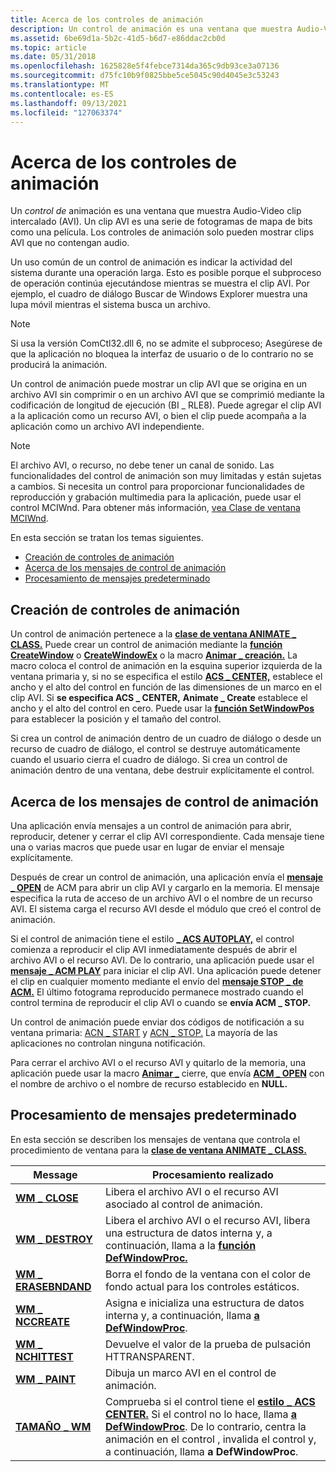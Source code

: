 ```yaml
---
title: Acerca de los controles de animación
description: Un control de animación es una ventana que muestra Audio-Video clip intercalado (AVI). Un clip AVI es una serie de fotogramas de mapa de bits como una película. Los controles de animación solo pueden mostrar clips AVI que no contengan audio.
ms.assetid: 6be69d1a-5b2c-41d5-b6d7-e86ddac2cb0d
ms.topic: article
ms.date: 05/31/2018
ms.openlocfilehash: 1625828e5f4febce7314da365c9db93ce3a07136
ms.sourcegitcommit: d75fc10b9f0825bbe5ce5045c90d4045e3c53243
ms.translationtype: MT
ms.contentlocale: es-ES
ms.lasthandoff: 09/13/2021
ms.locfileid: "127063374"
---
```

# <a name="about-animation-controls"></a>Acerca de los controles de animación

Un *control de* animación es una ventana que muestra Audio-Video clip intercalado (AVI). Un clip AVI es una serie de fotogramas de mapa de bits como una película. Los controles de animación solo pueden mostrar clips AVI que no contengan audio.

Un uso común de un control de animación es indicar la actividad del sistema durante una operación larga. Esto es posible porque el subproceso de operación continúa ejecutándose mientras se muestra el clip AVI. Por ejemplo, el cuadro de diálogo Buscar de Windows Explorer muestra una lupa móvil mientras el sistema busca un archivo.

> [!Note]  
> Si usa la versión ComCtl32.dll 6, no se admite el subproceso; Asegúrese de que la aplicación no bloquea la interfaz de usuario o de lo contrario no se producirá la animación.

 

Un control de animación puede mostrar un clip AVI que se origina en un archivo AVI sin comprimir o en un archivo AVI que se comprimió mediante la codificación de longitud de ejecución (BI \_ RLE8). Puede agregar el clip AVI a la aplicación como un recurso AVI, o bien el clip puede acompaña a la aplicación como un archivo AVI independiente.

> [!Note]  
> El archivo AVI, o recurso, no debe tener un canal de sonido. Las funcionalidades del control de animación son muy limitadas y están sujetas a cambios. Si necesita un control para proporcionar funcionalidades de reproducción y grabación multimedia para la aplicación, puede usar el control MCIWnd. Para obtener más información, [vea Clase de ventana MCIWnd](/windows/desktop/Multimedia/mciwnd-window-class).

 

En esta sección se tratan los temas siguientes.

-   [Creación de controles de animación](#animation-control-creation)
-   [Acerca de los mensajes de control de animación](#about-animation-control-messages)
-   [Procesamiento de mensajes predeterminado](#default-message-processing)

## <a name="animation-control-creation"></a>Creación de controles de animación

Un control de animación pertenece a la [**clase de ventana ANIMATE \_ CLASS.**](common-control-window-classes.md) Puede crear un control de animación mediante la [**función CreateWindow**](/windows/desktop/api/winuser/nf-winuser-createwindowa) o [**CreateWindowEx**](/windows/desktop/api/winuser/nf-winuser-createwindowexa) o la macro [**Animar \_ creación.**](/windows/desktop/api/Commctrl/nf-commctrl-animate_create) La macro coloca el control de animación en la esquina superior izquierda de la ventana primaria y, si no se especifica el estilo [**ACS \_ CENTER,**](animation-control-styles.md) establece el ancho y el alto del control en función de las dimensiones de un marco en el clip AVI. Si **se especifica ACS \_ CENTER,** **Animate \_ Create** establece el ancho y el alto del control en cero. Puede usar la [**función SetWindowPos**](/windows/desktop/api/winuser/nf-winuser-setwindowpos) para establecer la posición y el tamaño del control.

Si crea un control de animación dentro de un cuadro de diálogo o desde un recurso de cuadro de diálogo, el control se destruye automáticamente cuando el usuario cierra el cuadro de diálogo. Si crea un control de animación dentro de una ventana, debe destruir explícitamente el control.

## <a name="about-animation-control-messages"></a>Acerca de los mensajes de control de animación

Una aplicación envía mensajes a un control de animación para abrir, reproducir, detener y cerrar el clip AVI correspondiente. Cada mensaje tiene una o varias macros que puede usar en lugar de enviar el mensaje explícitamente.

Después de crear un control de animación, una aplicación envía el [**mensaje \_ OPEN**](acm-open.md) de ACM para abrir un clip AVI y cargarlo en la memoria. El mensaje especifica la ruta de acceso de un archivo AVI o el nombre de un recurso AVI. El sistema carga el recurso AVI desde el módulo que creó el control de animación.

Si el control de animación tiene el estilo [**\_ ACS AUTOPLAY,**](animation-control-styles.md) el control comienza a reproducir el clip AVI inmediatamente después de abrir el archivo AVI o el recurso AVI. De lo contrario, una aplicación puede usar el [**mensaje \_ ACM PLAY**](acm-play.md) para iniciar el clip AVI. Una aplicación puede detener el clip en cualquier momento mediante el envío del [**mensaje STOP \_ de ACM.**](acm-stop.md) El último fotograma reproducido permanece mostrado cuando el control termina de reproducir el clip AVI o cuando se **envía ACM \_ STOP.**

Un control de animación puede enviar dos códigos de notificación a su ventana primaria: [ACN \_ START](acn-start.md) y [ACN \_ STOP.](acn-stop.md) La mayoría de las aplicaciones no controlan ninguna notificación.

Para cerrar el archivo AVI o el recurso AVI y quitarlo de la memoria, una aplicación puede usar la macro [**Animar \_**](/windows/desktop/api/Commctrl/nf-commctrl-animate_close) cierre, que envía [**ACM \_ OPEN**](acm-open.md) con el nombre de archivo o el nombre de recurso establecido en **NULL.**

## <a name="default-message-processing"></a>Procesamiento de mensajes predeterminado

En esta sección se describen los mensajes de ventana que controla el procedimiento de ventana para la [**clase de ventana ANIMATE \_ CLASS.**](common-control-window-classes.md)



| Message                                    | Procesamiento realizado                                                                                                                                                                                                                                                                        |
|--------------------------------------------|---------------------------------------------------------------------------------------------------------------------------------------------------------------------------------------------------------------------------------------------------------------------------------------------|
| [**WM \_ CLOSE**](/windows/desktop/winmsg/wm-close)           | Libera el archivo AVI o el recurso AVI asociado al control de animación.                                                                                                                                                                                                                   |
| [**WM \_ DESTROY**](/windows/desktop/winmsg/wm-destroy)       | Libera el archivo AVI o el recurso AVI, libera una estructura de datos interna y, a continuación, llama a la [**función DefWindowProc.**](/windows/desktop/api/winuser/nf-winuser-defwindowproca)                                                                                                                                                |
| [**WM \_ ERASEBNDAND**](/windows/desktop/winmsg/wm-erasebkgnd) | Borra el fondo de la ventana con el color de fondo actual para los controles estáticos.                                                                                                                                                                                                        |
| [**WM \_ NCCREATE**](/windows/desktop/winmsg/wm-nccreate)     | Asigna e inicializa una estructura de datos interna y, a continuación, llama [**a DefWindowProc**](/windows/desktop/api/winuser/nf-winuser-defwindowproca).                                                                                                                                                                              |
| [**WM \_ NCHITTEST**](/windows/desktop/inputdev/wm-nchittest) | Devuelve el valor de la prueba de pulsación HTTRANSPARENT.                                                                                                                                                                                                                                                   |
| [**WM \_ PAINT**](/windows/desktop/gdi/wm-paint)              | Dibuja un marco AVI en el control de animación.                                                                                                                                                                                                                                                |
| [**TAMAÑO \_ WM**](/windows/desktop/winmsg/wm-size)             | Comprueba si el control tiene el [**estilo \_ ACS CENTER.**](animation-control-styles.md) Si el control no lo hace, llama [**a DefWindowProc**](/windows/desktop/api/winuser/nf-winuser-defwindowproca). De lo contrario, centra la animación en el control , invalida el control y, a continuación, llama **a DefWindowProc**. |



 

 

 